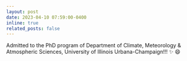```yaml
---
layout: post
date: 2023-04-10 07:59:00-0400
inline: true
related_posts: false
---
```


Admitted to the PhD program of Department of Climate, Meteorology & Atmospheric Sciences, University of Illinois Urbana-Champaign!!! :sparkles: :smile:
